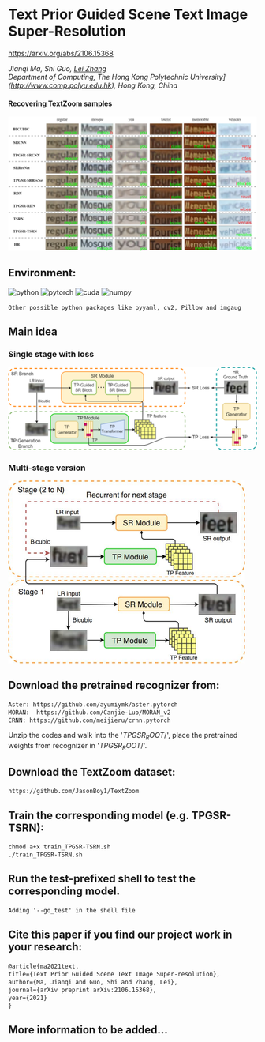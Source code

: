 # Text Prior Guided Scene Text Image Super-Resolution
https://arxiv.org/abs/2106.15368

_Jianqi Ma, Shi Guo, [Lei Zhang](https://www4.comp.polyu.edu.hk/~cslzhang)_  
_Department of Computing, The Hong Kong Polytechnic University](http://www.comp.polyu.edu.hk), Hong Kong, China_

#### Recovering TextZoom samples
![TPGSR visualization](./visualization/TextSupReso-vis_sr_v2.png)

## Environment:


![python](https://img.shields.io/badge/python-v3.7-green.svg?style=plastic)
![pytorch](https://img.shields.io/badge/pytorch-v1.2-green.svg?style=plastic)
![cuda](https://img.shields.io/badge/cuda-v9.1-green.svg?style=plastic)
![numpy](https://img.shields.io/badge/numpy-1.18-green.svg?style=plastic)

```
Other possible python packages like pyyaml, cv2, Pillow and imgaug
```

## Main idea
### Single stage with loss
<img src="./visualization/TextSupReso-TPGSR_v3.png" width="960px"/> 

### Multi-stage version
<img src="./visualization/mt.jpg" width="480px"> 

## Download the pretrained recognizer from: 

	Aster: https://github.com/ayumiymk/aster.pytorch  
	MORAN:  https://github.com/Canjie-Luo/MORAN_v2  
	CRNN: https://github.com/meijieru/crnn.pytorch

Unzip the codes and walk into the '$TPGSR_ROOT$/', place the pretrained weights from recognizer in '$TPGSR_ROOT$/'.

## Download the TextZoom dataset:

	https://github.com/JasonBoy1/TextZoom

## Train the corresponding model (e.g. TPGSR-TSRN):
```
chmod a+x train_TPGSR-TSRN.sh
./train_TPGSR-TSRN.sh
```

## Run the test-prefixed shell to test the corresponding model.
```
Adding '--go_test' in the shell file
```
## Cite this paper if you find our project work in your research:

	@article{ma2021text,
  	title={Text Prior Guided Scene Text Image Super-resolution},
  	author={Ma, Jianqi and Guo, Shi and Zhang, Lei},
  	journal={arXiv preprint arXiv:2106.15368},
  	year={2021}
	}
## **More information to be added...**
